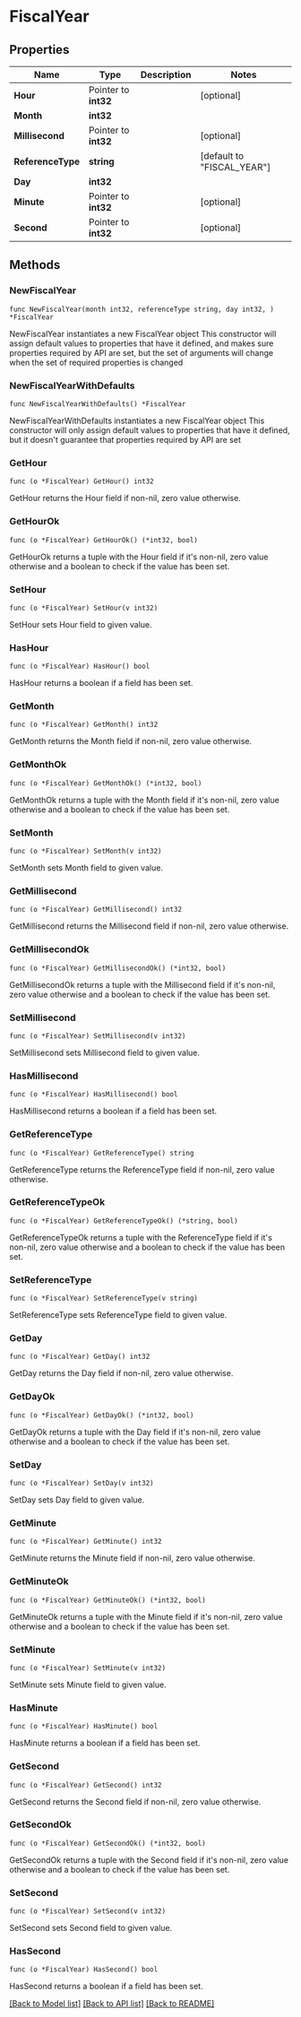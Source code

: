 # FiscalYear

## Properties

Name | Type | Description | Notes
------------ | ------------- | ------------- | -------------
**Hour** | Pointer to **int32** |  | [optional] 
**Month** | **int32** |  | 
**Millisecond** | Pointer to **int32** |  | [optional] 
**ReferenceType** | **string** |  | [default to "FISCAL_YEAR"]
**Day** | **int32** |  | 
**Minute** | Pointer to **int32** |  | [optional] 
**Second** | Pointer to **int32** |  | [optional] 

## Methods

### NewFiscalYear

`func NewFiscalYear(month int32, referenceType string, day int32, ) *FiscalYear`

NewFiscalYear instantiates a new FiscalYear object
This constructor will assign default values to properties that have it defined,
and makes sure properties required by API are set, but the set of arguments
will change when the set of required properties is changed

### NewFiscalYearWithDefaults

`func NewFiscalYearWithDefaults() *FiscalYear`

NewFiscalYearWithDefaults instantiates a new FiscalYear object
This constructor will only assign default values to properties that have it defined,
but it doesn't guarantee that properties required by API are set

### GetHour

`func (o *FiscalYear) GetHour() int32`

GetHour returns the Hour field if non-nil, zero value otherwise.

### GetHourOk

`func (o *FiscalYear) GetHourOk() (*int32, bool)`

GetHourOk returns a tuple with the Hour field if it's non-nil, zero value otherwise
and a boolean to check if the value has been set.

### SetHour

`func (o *FiscalYear) SetHour(v int32)`

SetHour sets Hour field to given value.

### HasHour

`func (o *FiscalYear) HasHour() bool`

HasHour returns a boolean if a field has been set.

### GetMonth

`func (o *FiscalYear) GetMonth() int32`

GetMonth returns the Month field if non-nil, zero value otherwise.

### GetMonthOk

`func (o *FiscalYear) GetMonthOk() (*int32, bool)`

GetMonthOk returns a tuple with the Month field if it's non-nil, zero value otherwise
and a boolean to check if the value has been set.

### SetMonth

`func (o *FiscalYear) SetMonth(v int32)`

SetMonth sets Month field to given value.


### GetMillisecond

`func (o *FiscalYear) GetMillisecond() int32`

GetMillisecond returns the Millisecond field if non-nil, zero value otherwise.

### GetMillisecondOk

`func (o *FiscalYear) GetMillisecondOk() (*int32, bool)`

GetMillisecondOk returns a tuple with the Millisecond field if it's non-nil, zero value otherwise
and a boolean to check if the value has been set.

### SetMillisecond

`func (o *FiscalYear) SetMillisecond(v int32)`

SetMillisecond sets Millisecond field to given value.

### HasMillisecond

`func (o *FiscalYear) HasMillisecond() bool`

HasMillisecond returns a boolean if a field has been set.

### GetReferenceType

`func (o *FiscalYear) GetReferenceType() string`

GetReferenceType returns the ReferenceType field if non-nil, zero value otherwise.

### GetReferenceTypeOk

`func (o *FiscalYear) GetReferenceTypeOk() (*string, bool)`

GetReferenceTypeOk returns a tuple with the ReferenceType field if it's non-nil, zero value otherwise
and a boolean to check if the value has been set.

### SetReferenceType

`func (o *FiscalYear) SetReferenceType(v string)`

SetReferenceType sets ReferenceType field to given value.


### GetDay

`func (o *FiscalYear) GetDay() int32`

GetDay returns the Day field if non-nil, zero value otherwise.

### GetDayOk

`func (o *FiscalYear) GetDayOk() (*int32, bool)`

GetDayOk returns a tuple with the Day field if it's non-nil, zero value otherwise
and a boolean to check if the value has been set.

### SetDay

`func (o *FiscalYear) SetDay(v int32)`

SetDay sets Day field to given value.


### GetMinute

`func (o *FiscalYear) GetMinute() int32`

GetMinute returns the Minute field if non-nil, zero value otherwise.

### GetMinuteOk

`func (o *FiscalYear) GetMinuteOk() (*int32, bool)`

GetMinuteOk returns a tuple with the Minute field if it's non-nil, zero value otherwise
and a boolean to check if the value has been set.

### SetMinute

`func (o *FiscalYear) SetMinute(v int32)`

SetMinute sets Minute field to given value.

### HasMinute

`func (o *FiscalYear) HasMinute() bool`

HasMinute returns a boolean if a field has been set.

### GetSecond

`func (o *FiscalYear) GetSecond() int32`

GetSecond returns the Second field if non-nil, zero value otherwise.

### GetSecondOk

`func (o *FiscalYear) GetSecondOk() (*int32, bool)`

GetSecondOk returns a tuple with the Second field if it's non-nil, zero value otherwise
and a boolean to check if the value has been set.

### SetSecond

`func (o *FiscalYear) SetSecond(v int32)`

SetSecond sets Second field to given value.

### HasSecond

`func (o *FiscalYear) HasSecond() bool`

HasSecond returns a boolean if a field has been set.


[[Back to Model list]](../README.md#documentation-for-models) [[Back to API list]](../README.md#documentation-for-api-endpoints) [[Back to README]](../README.md)



